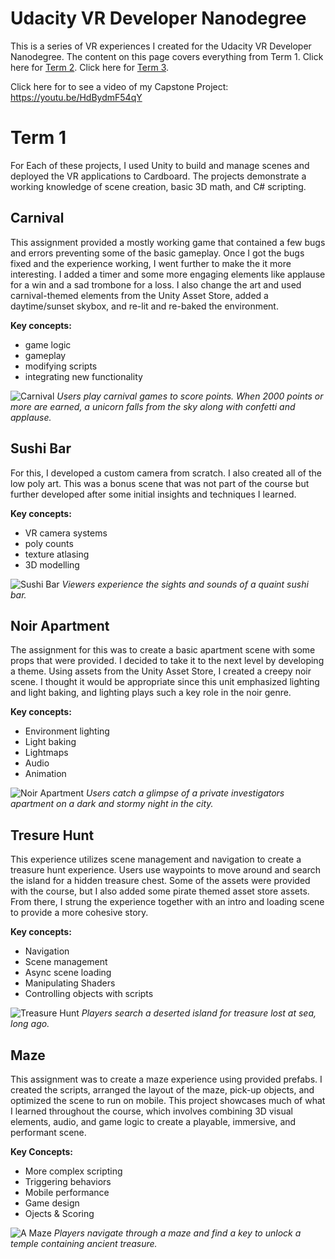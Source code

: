 # Udacity VR Developer Nanodegree
This is a series of VR experiences I created for the Udacity VR Developer Nanodegree. The content on this page covers everything from Term 1. Click here for [Term 2](https://github.com/nickcottrell/udacity-vr-t2). Click here for [Term 3](https://github.com/nickcottrell/udacity-vr-t3).

Click here for to see a video of my Capstone Project: https://youtu.be/HdBydmF54qY

# Term 1
For Each of these projects, I used Unity to build and manage scenes and deployed the VR applications to Cardboard. The projects demonstrate a working knowledge of scene creation, basic 3D math, and C# scripting.

## Carnival
This assignment provided a mostly working game that contained a few bugs and errors preventing some of the basic gameplay. Once I got the bugs fixed and the experience working, I went further to make the it more interesting. I added a timer and some more engaging elements like applause for a win and a sad trombone for a loss. I also change the art and used carnival-themed elements from the Unity Asset Store, added a daytime/sunset skybox, and re-lit and re-baked the environment.

**Key concepts:**
* game logic
* gameplay
* modifying scripts
* integrating new functionality

![Carnival](/Carnival/carnival.png)
_Users play carnival games to score points. When 2000 points or more are earned, a unicorn falls from the sky along with confetti and applause._



## Sushi Bar
For this, I developed a custom camera from scratch. I also created all of the low poly art. This was a bonus scene that was not part of the course but further developed after some initial insights and techniques I learned.

**Key concepts:**
* VR camera systems
* poly counts
* texture atlasing
* 3D modelling

![Sushi Bar](/SushiBar/sushi-bar.png)
_Viewers experience the sights and sounds of a quaint sushi bar._



## Noir Apartment
The assignment for this was to create a basic apartment scene with some props that were provided. I decided to take it to the next level by developing a theme. Using assets from the Unity Asset Store, I created a creepy noir scene. I thought it would be appropriate since this unit emphasized lighting and light baking, and lighting plays such a key role in the noir genre.

**Key concepts:**
* Environment lighting
* Light baking
* Lightmaps
* Audio
* Animation

![Noir Apartment](/NoirApartment/noir-apartment.png)
_Users catch a glimpse of a private investigators apartment on a dark and stormy night in the city._



## Tresure Hunt
This experience utilizes scene management and navigation to create a treasure hunt experience. Users use waypoints to move around and search the island for a hidden treasure chest. Some of the assets were provided with the course, but I also added some pirate themed asset store assets. From there, I strung the experience together with an intro and loading scene to provide a more cohesive story.

**Key concepts:**
* Navigation
* Scene management
* Async scene loading
* Manipulating Shaders
* Controlling objects with scripts

![Treasure Hunt](/TreasureHunt/treasure-hunt.png)
_Players search a deserted island for treasure lost at sea, long ago._



## Maze
This assignment was to create a maze experience using provided prefabs. I created the scripts, arranged the layout of the maze, pick-up objects, and optimized the scene to run on mobile. This project showcases much of what I learned throughout the course, which involves combining 3D visual elements, audio, and game logic to create a playable, immersive, and performant scene.

**Key Concepts:**
* More complex scripting
* Triggering behaviors
* Mobile performance
* Game design
* Ojects &amp; Scoring

![A Maze](/AMaze/maze.png)
_Players navigate through a maze and find a key to unlock a temple containing ancient treasure._
